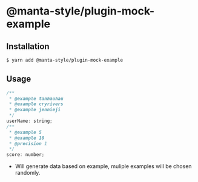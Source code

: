 # @manta-style/plugin-mock-example

## Installation

```sh
$ yarn add @manta-style/plugin-mock-example
```

## Usage

```js
/**
 * @example tanhauhau
 * @example cryrivers
 * @example jennieji
 */
userName: string;
/**
 * @example 5
 * @example 10
 * @precision 1
 */
score: number;
```

- Will generate data based on example, muliple examples will be chosen randomly.
